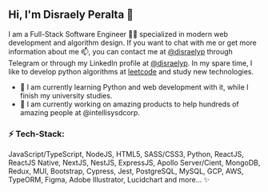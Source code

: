 ## Hi, I'm Disraely Peralta 👋

I am a Full-Stack Software Engineer 👨‍💻 specialized in modern web development and algorithm design. If you want to chat with me or get more information about me 📫, you can contact me at [@disraelyp](https://t.me/disraelyp) through Telegram or through my LinkedIn profile at [@disraelyp](https://www.linkedin.com/in/disraelyp/). In my spare time, I like to develop python algorithms at [leetcode](https://leetcode.com/) and study new technologies.

- 🌱 I am currently learning Python and web development with it, while I finish my university studies.
- 🔭 I am currently working on amazing products to help hundreds of amazing people at @intellisysdcorp.

### ⚡ Tech-Stack:

JavaScript/TypeScript, NodeJS, HTML5, SASS/CSS3, Python, ReactJS, ReactJS Native, NextJS, NestJS, ExpressJS, Apollo Server/Cient, MongoDB, Redux, MUI, Bootstrap, Cypress, Jest, PostgreSQL, MySQL, GCP, AWS, TypeORM, Figma, Adobe Illustrator, Lucidchart and more... ✨

<!--
**disraelyp/disraelyp** is a ✨ _special_ ✨ repository because its `README.md` (this file) appears on your GitHub profile.

Here are some ideas to get you started:

- 🔭 I’m currently working on ...
- 🌱 I’m currently learning ...
- 👯 I’m looking to collaborate on ...
- 🤔 I’m looking for help with ...
- 💬 Ask me about ...
- 📫 How to reach me: ...
- 😄 Pronouns: ...
- ⚡ Fun fact: ...
-->
